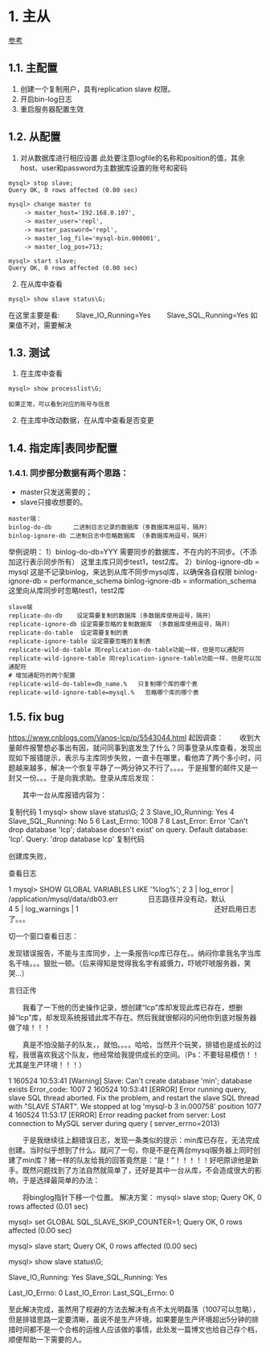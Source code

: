 # 1. 主从

[参考](https://www.cnblogs.com/kevingrace/p/6256603.html)

## 1.1. 主配置
1. 创建一个复制用户，具有replication slave 权限。
2. 开启bin-log日志
3. 重启服务器配置生效

## 1.2. 从配置
1. 对从数据库进行相应设置
此处要注意logfile的名称和position的值，其余host、user和password为主数据库设置的账号和密码
```shell
mysql> stop slave;
Query OK, 0 rows affected (0.00 sec)

mysql> change master to 
　　 -> master_host='192.168.0.107',
　　 -> master_user='repl',
　　 -> master_password='repl',
　　 -> master_log_file='mysql-bin.000001',
　　 -> master_log_pos=713;

mysql> start slave;
Query OK, 0 rows affected (0.00 sec)
```
2. 在从库中查看
```shell
mysql> show slave status\G;
```
在这里主要是看:
　　Slave_IO_Running=Yes
　　Slave_SQL_Running=Yes
如果值不对，需要解决

## 1.3. 测试
1. 在主库中查看
```shell
mysql> show processlist\G;
```
	如果正常，可以看到对应的账号与信息
2. 在主库中改动数据，在从库中查看是否变更

## 1.4. 指定库|表同步配置
### 1.4.1. 同步部分数据有两个思路：
* master只发送需要的；
* slave只接收想要的。
```shell
master端：
binlog-do-db      二进制日志记录的数据库（多数据库用逗号，隔开）
binlog-ignore-db 二进制日志中忽略数据库 （多数据库用逗号，隔开）
```
举例说明：
1）binlog-do-db=YYY 需要同步的数据库，不在内的不同步。（不添加这行表示同步所有）
这里主库只同步test1，test2库。
2）binlog-ignore-db = mysql  这是不记录binlog，来达到从库不同步mysql库，以确保各自权限
     binlog-ignore-db = performance_schema
     binlog-ignore-db = information_schema
这里向从库同步时忽略test1，test2库
```shell
slave端
replicate-do-db    设定需要复制的数据库（多数据库使用逗号，隔开）
replicate-ignore-db 设定需要忽略的复制数据库 （多数据库使用逗号，隔开）
replicate-do-table  设定需要复制的表
replicate-ignore-table 设定需要忽略的复制表 
replicate-wild-do-table 同replication-do-table功能一样，但是可以通配符
replicate-wild-ignore-table 同replication-ignore-table功能一样，但是可以加通配符
# 增加通配符的两个配置
replicate-wild-do-table=db_name.%   只复制哪个库的哪个表
replicate-wild-ignore-table=mysql.%   忽略哪个库的哪个表
```

## 1.5. fix bug
https://www.cnblogs.com/Vanos-lcp/p/5543044.html
起因调查：
　　收到大量邮件报警想必事出有因，就问同事到底发生了什么？同事登录从库查看，发现出现如下报错提示，表示与主库同步失败，一直卡在哪里，看他弄了两个多小时，问题越来越多，解决一个恢复平静了一两分钟又不行了。。。。于是报警的邮件又是一封又一份。。。于是向我求助。登录从库后发现：

　　其中一台从库报错内容为：

复制代码
1 mysql> show slave status\G;
2 
3 Slave_IO_Running: Yes
4 Slave_SQL_Running: No
5 
6 Last_Errno: 1008
7 
8 Last_Error: Error 'Can't drop database 'lcp'; database doesn't exist' on query. Default database: 'lcp'. Query: 'drop database lcp'
复制代码
 

 

创建库失败，

查看日志

1 mysql> SHOW  GLOBAL VARIABLES LIKE '%log%';
2 
3 | log_error                               | /application/mysql/data/db03.err 　　　　日志路径并没有动，默认  
4 
5 | log_warnings                            | 1 　　　　　　　　　　　　　　　　　　　还好启用日志了。。。
 

切一个窗口查看日志：

发现错误报告，不能与主库同步，上一条报告lcp库已存在。。纳闷你拿我名字当库名干啥。。。狠批一顿。（后来得知是觉得我名字有威慑力，吓唬吓唬服务器，笑哭...）

 言归正传

　　我看了一下他的历史操作记录，想创建“lcp”库却发现此库已存在，想删掉“lcp”库，却发现系统报错此库不存在。然后我就很郁闷的问他你到底对服务器做了啥！！！

　　真是不怕没脑子的队友，，就怕。。。。哈哈，当然开个玩笑，排错也是成长的过程，我很喜欢我这个队友，他经常给我提供成长的空间。（Ps：不要轻易模仿！！尤其是生产环境！！！）

1  160524 10:53:41 [Warning] Slave: Can't create database 'min'; database exists Error_code: 1007
2  160524 10:53:41 [ERROR] Error running query, slave SQL thread aborted. Fix the problem, and restart the slave SQL thread with "SLAVE START". We stopped at log 'mysql-b
3  in.000758' position 1077
4  160524 11:53:17 [ERROR] Error reading packet from server: Lost connection to MySQL server during query ( server_errno=2013)
 

　　于是我继续往上翻错误日志，发现一条类似的提示：min库已存在，无法完成创建。当时似乎想到了什么。就问了一句，你是不是在两台mysql服务器上同时创建了min库？猪一样的队友给我的回答竟然是：“是！”！！！！！好吧原谅他是新手。既然问题找到了方法自然就简单了，还好是其中一台从库，不会造成很大的影响，于是选择最简单的办法：

 　　将binglog指针下移一个位置。
解决方案：
mysql> slave stop; 
Query OK, 0 rows affected (0.01 sec)

mysql> set GLOBAL SQL_SLAVE_SKIP_COUNTER=1;
Query OK, 0 rows affected (0.00 sec)

mysql> slave start;
Query OK, 0 rows affected (0.00 sec)

 

mysql> show slave status\G;

Slave_IO_Running: Yes
Slave_SQL_Running: Yes

 

Last_IO_Errno: 0
Last_IO_Error: 
Last_SQL_Errno: 0

 至此解决完成，虽然用了规避的方法去解决有点不太光明磊落（1007可以忽略），但是排错思路一定要清晰，虽说不是生产环境，如果要是生产环境超出5分钟的排措时间都不是一个合格的运维人应该做的事情，此处发一篇博文也给自己存个档，顺便帮助一下需要的人。